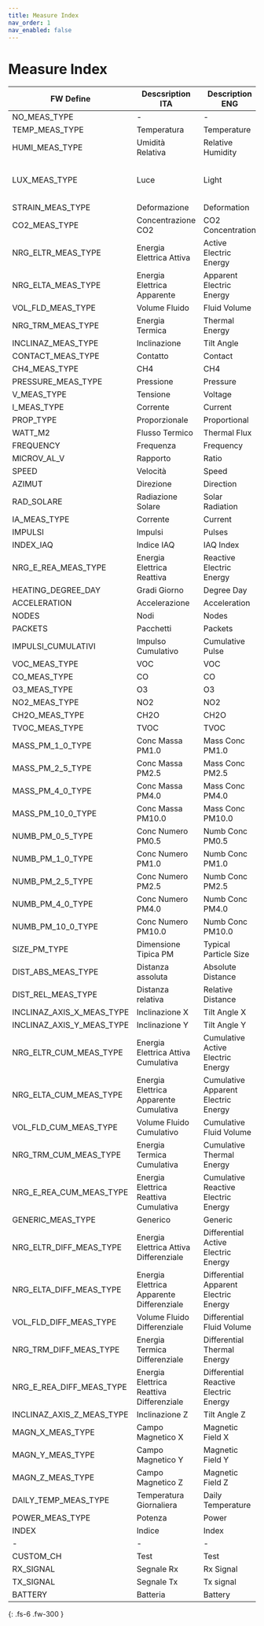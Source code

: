 ```yaml
---
title: Measure Index
nav_order: 1
nav_enabled: false
---
```


# Measure Index

| FW Define | Descsription ITA | Description ENG | DEC | HEX | Unit | Offset | Gain |
| - | - | - | - | - | - | - | - |
| NO_MEAS_TYPE  | - | - | 0 | 0x00 | - | 0 | 1 |
| TEMP_MEAS_TYPE  | Temperatura | Temperature | 1 | 0x01 | °C | 0 | 0,01 |
| HUMI_MEAS_TYPE  | Umidità Relativa | Relative Humidity | 2 | 0x02 | % | 0 | 0,01 |
| LUX_MEAS_TYPE  | Luce | Light | 3 | 0x03 | lux | 32768 LuPo 0 LoRa | 0,1 |
| STRAIN_MEAS_TYPE  | Deformazione | Deformation | 4 | 0x04 | mm |0| 0,001 |
| CO2_MEAS_TYPE  | Concentrazione CO2 | CO2 Concentration | 5 | 0x05 | ppm | 0 | 1 |
| NRG_ELTR_MEAS_TYPE  | Energia Elettrica Attiva | Active Electric Energy | 6 | 0x06 | KWh | 0 | 1 |
| NRG_ELTA_MEAS_TYPE  | Energia Elettrica Apparente | Apparent Electric Energy | 7 | 0x07 | KVAh | 0 | 1 |
| VOL_FLD_MEAS_TYPE  | Volume Fluido | Fluid Volume | 8 | 0x08 | L | 0 | 10 |
| NRG_TRM_MEAS_TYPE  | Energia Termica | Thermal Energy | 9 | 0x09 | KWh | 0 | 1 |
| INCLINAZ_MEAS_TYPE  | Inclinazione | Tilt Angle | 10 | 0x0A | ° | 0 | 100 |
| CONTACT_MEAS_TYPE  | Contatto | Contact | 11 | 0x0B | - | 0 | 1 |
| CH4_MEAS_TYPE  | CH4 | CH4 | 12 | 0x0C | ppm |  0 | 1 |
| PRESSURE_MEAS_TYPE  | Pressione | Pressure | 13 | 0x0D | mbar | 0 | 0,1 |
| V_MEAS_TYPE  | Tensione | Voltage | 14 | 0x0E | V | 0 | 0,001 |
| I_MEAS_TYPE  | Corrente | Current | 15 | 0x0F | mA | 0 | 0,001 |
| PROP_TYPE  | Proporzionale | Proportional | 16 | 0x10 | % | 0 | 0,01 |
| WATT_M2  | Flusso Termico | Thermal Flux | 17 | 0x11 | W/m2 | 0 | 0,01 |
| FREQUENCY  | Frequenza | Frequency | 18 | 0x12 | Hz | 32768 | 0,1|
| MICROV_AL_V  | Rapporto | Ratio | 19 | 0x13 | uV/V | 0 | 0,1 |
| SPEED  | Velocità | Speed | 20 | 0x14 | m/s | 0 | 0,1 |
| AZIMUT  | Direzione | Direction | 21 | 0x15 | ° | 0 | 0,1 |
| RAD_SOLARE  | Radiazione Solare | Solar Radiation | 22 | 0x16 | W/m2 | 0 | 0,1 |
| IA_MEAS_TYPE  | Corrente  | Current  | 23 | 0x17 | A | 0 | 1 |
| IMPULSI  | Impulsi | Pulses | 24 | 0x18 | - | 0 | 1 |
| INDEX_IAQ  | Indice IAQ | IAQ Index | 25 | 0x19 | - | 0 | 1 |
| NRG_E_REA_MEAS_TYPE  | Energia Elettrica Reattiva | Reactive Electric Energy | 26 | 0x1A | Kvarh | 0 | 1 |
| HEATING_DEGREE_DAY  | Gradi Giorno | Degree Day | 27 | 0x1B | GG | 0 | 1 |
| ACCELERATION  | Accelerazione | Acceleration | 28 | 0x1C | g | 0 | 0,1 |
| NODES  | Nodi | Nodes | 29 | 0x1D | - | 0 | 1 |
| PACKETS  | Pacchetti | Packets | 30 | 0x1E | - | 0 | 1 |
| IMPULSI_CUMULATIVI  | Impulso Cumulativo | Cumulative Pulse | 31 | 0x1F | - | 0 | 1 |
| VOC_MEAS_TYPE  | VOC | VOC | 32 | 0x20 | ppm | 0 | 1 |
| CO_MEAS_TYPE  | CO | CO | 33 | 0x21 | ppm | 0 | 1 |
| O3_MEAS_TYPE  | O3 | O3 | 34 | 0x22 | ppm | 0 | 1 |
| NO2_MEAS_TYPE  | NO2 | NO2 | 35 | 0x23 | ppm | 0 | 1 |
| CH2O_MEAS_TYPE  | CH2O | CH2O | 36 | 0x24 | ppm | 0 | 1 |
| TVOC_MEAS_TYPE  | TVOC | TVOC | 37 | 0x25 | ppb | 0 | 1 |
| MASS_PM_1_0_TYPE  | Conc Massa PM1.0 | Mass Conc PM1.0 | 38 | 0x26 | µg/m³ | 0 | 1 |
| MASS_PM_2_5_TYPE  | Conc Massa PM2.5 | Mass Conc PM2.5 | 39 | 0x27 | µg/m³ | 0 | 0,01 |
| MASS_PM_4_0_TYPE  | Conc Massa PM4.0 | Mass Conc PM4.0 | 40 | 0x28 | µg/m³ | 0 | 0,01 |
| MASS_PM_10_0_TYPE  | Conc Massa PM10.0 | Mass Conc PM10.0 | 41 | 0x29 | µg/m³ | 0 | 0,01 |
| NUMB_PM_0_5_TYPE  | Conc Numero PM0.5 | Numb Conc PM0.5 | 42 | 0x2A | #/cm³ | 0 | 1 |
| NUMB_PM_1_0_TYPE  | Conc Numero PM1.0 | Numb Conc PM1.0 | 43 | 0x2B | #/cm³ | 0 | 1 |
| NUMB_PM_2_5_TYPE  | Conc Numero PM2.5 | Numb Conc PM2.5 | 44 | 0x2C | #/cm³ | 0 | 1 |
| NUMB_PM_4_0_TYPE  | Conc Numero PM4.0 | Numb Conc PM4.0 | 45 | 0x2D | #/cm³ | 0 | 1 |
| NUMB_PM_10_0_TYPE  | Conc Numero PM10.0 | Numb Conc PM10.0 | 46 | 0x2E | #/cm³ | 0 | 1 |
| SIZE_PM_TYPE  | Dimensione Tipica PM | Typical Particle Size | 47 | 0x2F | µm | 0 | 1 |
| DIST_ABS_MEAS_TYPE  | Distanza assoluta | Absolute Distance | 48 | 0x30 | mm | 0 | 1 |
| DIST_REL_MEAS_TYPE  | Distanza relativa | Relative Distance | 49 | 0x31 | mm | 0 | 0,1 |
| INCLINAZ_AXIS_X_MEAS_TYPE  | Inclinazione X | Tilt Angle X | 50 | 0x32 | ° |0 | 0,0002 |
| INCLINAZ_AXIS_Y_MEAS_TYPE  | Inclinazione Y | Tilt Angle Y | 51 | 0x33 | ° |0 | 0,0002 |
| NRG_ELTR_CUM_MEAS_TYPE  | Energia Elettrica Attiva Cumulativa | Cumulative Active Electric Energy | 52 | 0x34 | KWh | 0 | 1 |
| NRG_ELTA_CUM_MEAS_TYPE  | Energia Elettrica Apparente Cumulativa | Cumulative Apparent Electric Energy | 53 | 0x35 | KVAh | 0 | 1 |
| VOL_FLD_CUM_MEAS_TYPE  | Volume Fluido Cumulativo| Cumulative Fluid Volume | 54 | 0x36 | L | 0 | 1 |
| NRG_TRM_CUM_MEAS_TYPE  | Energia Termica Cumulativa| Cumulative Thermal Energy | 55 | 0x37 | KWh | 0 | 1 |
| NRG_E_REA_CUM_MEAS_TYPE  | Energia Elettrica Reattiva Cumulativa| Cumulative Reactive Electric Energy | 56 | 0x38 | Kvarh | 0 | 1 |
| GENERIC_MEAS_TYPE  | Generico | Generic | 57 | 0x39 | - | 0 | 1 |
| NRG_ELTR_DIFF_MEAS_TYPE  | Energia Elettrica Attiva Differenziale | Differential Active Electric Energy | 58 | 0x3A | KWh | 0 | 1 |
| NRG_ELTA_DIFF_MEAS_TYPE  | Energia Elettrica Apparente Differenziale | Differential Apparent Electric Energy | 59 | 0x3B | KVAh | 0 | 1 |
| VOL_FLD_DIFF_MEAS_TYPE  | Volume Fluido Differenziale| Differential Fluid Volume | 60 | 0x3C | L | 0 | 1 |
| NRG_TRM_DIFF_MEAS_TYPE  | Energia Termica Differenziale| Differential Thermal Energy | 61 | 0x3D | KWh | 0 | 1 |
| NRG_E_REA_DIFF_MEAS_TYPE  | Energia Elettrica Reattiva Differenziale| Differential Reactive Electric Energy | 62 | 0x3E | Kvarh | 0 | 1 |
| INCLINAZ_AXIS_Z_MEAS_TYPE  | Inclinazione Z | Tilt Angle Z | 63 | 0x3F | ° | 0 | 0,0002 |
| MAGN_X_MEAS_TYPE  | Campo Magnetico X | Magnetic Field X | 64 | 0x40 | G | 0 | 0,001 |
| MAGN_Y_MEAS_TYPE  | Campo Magnetico Y | Magnetic Field Y | 65 | 0x41 | G | 0 | 0,001 |
| MAGN_Z_MEAS_TYPE  | Campo Magnetico Z | Magnetic Field Z | 66 | 0x42 | G | 0 | 0,001 |
| DAILY_TEMP_MEAS_TYPE | Temperatura Giornaliera | Daily Temperature | 67 | 0x43 | °C | 0 | 0,01|
| POWER_MEAS_TYPE | Potenza | Power | 68 | 0x44 | kW | 0 | 1|
| INDEX  | Indice | Index | 200 | 0xC8 | - | 0 | 1 |
| - | - | - | - | - | - | - | - |
| CUSTOM_CH  | Test | Test | 252 | 0xFC | - | 0 | 1 |
| RX_SIGNAL  | Segnale Rx | Rx Signal | 253 | 0xFD | % | | |
| TX_SIGNAL  | Segnale Tx | Tx signal | 254 | 0xFE | % | | |
| BATTERY  | Batteria | Battery | 255 | 0xFF | x/7 | | |

{: .fs-6 .fw-300 }
